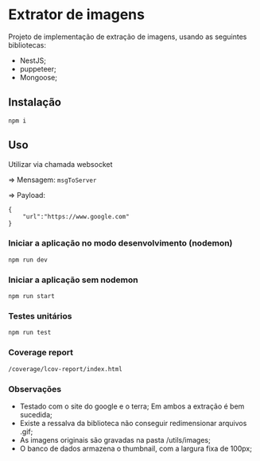 # Extrator de imagens
Projeto de implementação de extração de imagens, usando as seguintes bibliotecas:
- NestJS;
- puppeteer;
- Mongoose;
## Instalação
```npm i```
## Uso
Utilizar via chamada websocket

=> Mensagem:
```msgToServer```

=> Payload:
```
{
    "url":"https://www.google.com"
}
```

### Iniciar a aplicação no modo desenvolvimento (nodemon)
```npm run dev```

### Iniciar a aplicação sem nodemon
```npm run start```

### Testes unitários
```npm run test```

### Coverage report
```/coverage/lcov-report/index.html```

### Observações

- Testado com o site do google e o terra; Em ambos a extração é bem sucedida;
- Existe a ressalva da biblioteca não conseguir redimensionar arquivos .gif;
- As imagens originais são gravadas na pasta /utils/images;
- O banco de dados armazena o thumbnail, com a largura fixa de 100px;